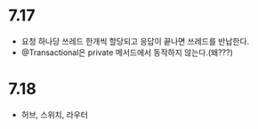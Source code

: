 # 7.17
- 요청 하나당 쓰레드 한개씩 할당되고 응답이 끝나면 쓰레드를 반납한다.
- @Transactional은 private 메서드에서 동작하지 않는다.(왜???)

# 7.18
- 허브, 스위치, 라우터
